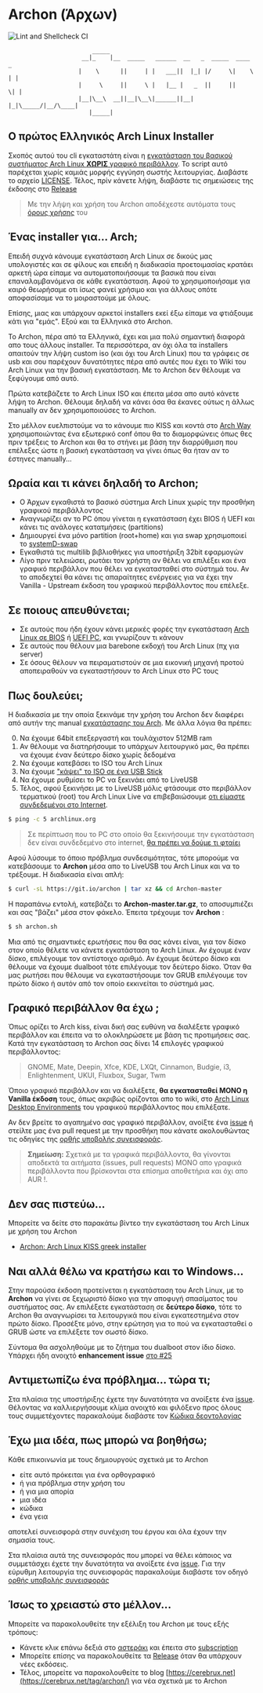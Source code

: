 # Archon (Άρχων)
![Lint and Shellcheck CI](https://github.com/CerebruxCode/Archon/workflows/CI/badge.svg?branch=develop)
```
                        _____  
                     __|_    |__  _____   ______  __   _  _____  ____   _  
                    |    \      ||     | |   ___||  |_| |/     \|    \ | | 
                    |     \     ||     \ |   |__ |   _  ||     ||     \| | 
                    |__|\__\  __||__|\__\|______||__| |_|\_____/|__/\____| 
                       |_____|                                            
```

## Ο πρώτος Ελληνικός Arch Linux Installer

Σκοπός αυτού του cli εγκαταστάτη είναι η [εγκατάσταση του βασικού συστήματος Arch Linux **ΧΩΡΙΣ** γραφικό περιβάλλον](https://cerebrux.net/tag/arch-install). Το script αυτό παρέχεται χωρίς καμιάς μορφής εγγύηση σωστής λειτουργίας. Διαβάστε το αρχείο [LICENSE](https://github.com/CerebruxCode/Archon/blob/master/LICENSE).
Τέλος, πρίν κάνετε λήψη, διαβάστε τις σημειώσεις της έκδοσης στο [Release](https://github.com/CerebruxCode/Archon/releases/latest)

> Με την λήψη και χρήση του Archon αποδέχεστε αυτόματα τους [όρους χρήσης](https://github.com/CerebruxCode/Archon/blob/master/LICENSE) του

## Ένας installer για... Arch;

Επειδή συχνά κάνουμε εγκατάσταση Arch Linux σε δικούς μας υπολογιστές και σε φίλους και επειδή η διαδικασία προετοιμασίας κρατάει αρκετή ώρα είπαμε να αυτοματοποιήσουμε τα βασικά που είναι επαναλαμβανόμενα σε κάθε εγκατάσταση. Αφού το χρησιμοποιήσαμε για καιρό θεωρήσαμε οτι ίσως φανεί χρήσιμο και για άλλους οπότε αποφασίσαμε να το μοιραστούμε με όλους.

Επίσης, μιας και υπάρχουν αρκετοί installers εκεί έξω είπαμε να φτιάξουμε κάτι για "εμάς". Εξού και τα Ελληνικά στο Archon. 

Το Archon, πέρα από τα Ελληνικά, έχει και μια πολύ σημαντική διαφορά απο τους άλλους installer. Τα περισσότερα, αν όχι όλα τα installers απαιτούν την λήψη custom iso (και όχι του Arch Linux) που τα γράφεις σε usb και σου παρέχουν δυνατότητες πέρα από αυτές που έχει το Wiki του Arch Linux για την βασική εγκατάσταση. Με το Archon δεν θέλουμε να ξεφύγουμε από αυτό. 

Πρώτα κατεβάζετε το Arch Linux ISO και έπειτα μέσα απο αυτό κάνετε λήψη το Archon. Θέλουμε δηλαδή να κάνει όσα θα έκανες ούτως η άλλως manually αν δεν χρησιμοποιούσες το Archon.

Στο μέλλον ευελπιστούμε να το κάνουμε πιο KISS και κοντά στο [Arch Way](https://wiki.archlinux.org/index.php/The_Arch_Way_(%D0%A1%D1%80%D0%BF%D1%81%D0%BA%D0%B8)) χρησιμοποιώντας ένα εξωτερικό conf όπου θα το διαμορφώνεις όπως θες πριν τρέξεις το Archon και θα το στήνει με βάση την διαρρύθμιση που επέλεξες ώστε η βασική εγκατάσταση να γίνει όπως θα ήταν αν το έστηνες manually...

## Ωραία και τι κάνει δηλαδή το Archon;

* Ο Άρχων εγκαθιστά το βασικό σύστημα Arch Linux χωρίς την προσθήκη γραφικού περιβάλλοντος
* Αναγνωρίζει αν το PC όπου γίνεται η εγκατάσταση έχει BIOS ή UEFI και κάνει τις ανάλογες κατατμήσεις (partitions)
* Δημιουργεί ένα μόνο partition (root+home) και για swap χρησιμοποιεί το [systemD-swap](http://cerebrux.net/2017/06/20/systemd-swap-%ce%b3%ce%b9%ce%b1-%cf%8c%cf%83%ce%bf%cf%85%cf%82-%ce%b4%ce%b5%ce%bd-%ce%b8%ce%ad%ce%bb%ce%bf%cf%85%ce%bd-swap-partition/)
* Εγκαθιστά τις multilib βιβλιοθήκες για υποστήριξη 32bit εφαρμογών
* Λίγο πριν τελειώσει, ρωτάει τον χρήστη αν θέλει να επιλέξει και ένα γραφικό περιβάλλον που θέλει να εγκατασταθεί στο σύστημά του. Αν το αποδεχτεί θα κάνει τις απαραίτητες ενέργειες για να έχει την Vanilla - Upstream έκδοση του γραφικού περιβάλλοντος που επέλεξε.

## Σε ποιους απευθύνεται;

* Σε αυτούς που ήδη έχουν κάνει μερικές φορές την εγκατάσταση [Arch Linux σε BIOS](https://cerebrux.net/2017/06/29/egkatastasi-arch-linux-se-bios-pc/) ή [UEFI PC](https://cerebrux.net/2017/06/29/egkatastasi-arch-linux-se-uefi-pc/), και γνωρίζουν τι κάνουν
* Σε αυτούς που θέλουν μια barebone εκδοχή του Arch Linux (πχ για server)
* Σε όσους θέλουν να πειραματιστούν σε μια εικονική μηχανή προτού αποπειραθούν να εγκαταστήσουν το Arch Linux στο PC τους

## Πως δουλεύει;

Η διαδικασία με την οποία ξεκινάμε την χρήση του Archon δεν διαφέρει από αυτήν της manual [εγκατάστασης του Arch](https://wiki.archlinux.org/index.php/installation_guide#Pre-installation). Με άλλα λόγια θα πρέπει:

0. Nα έχουμε 64bit επεξεργαστή και τουλάχιστον 512MB ram
1. Αν θέλουμε να διατηρήσουμε το υπάρχων λειτουργικό μας, θα πρέπει να έχουμε έναν δεύτερο δίσκο χωρίς δεδομένα
2. Να έχουμε κατεβάσει το ISO του Arch Linux
3. Να έχουμε ["κάψει" το ISO σε ένα USB Stick ](https://cerebrux.net/2018/03/15/%ce%b5%cf%8d%ce%ba%ce%bf%ce%bb%ce%b7-%ce%b5%ce%b3%ce%b3%cf%81%ce%b1%cf%86%ce%ae-iso-%ce%ba%ce%b1%ce%b9-img-%ce%b1%cf%81%cf%87%ce%b5%ce%af%cf%89%ce%bd-%cf%83%ce%b5-usb-sd-%ce%ba%ce%ac%cf%81%cf%84/)
4. Να έχουμε ρυθμίσει το PC να ξεκινάει από το LiveUSB
5. Τέλος, αφού ξεκινήσει με το LiveUSB μόλις φτάσουμε στο περιβάλλον τερματικού (root) του Arch Linux Live να επιβεβαιώσουμε [οτι είμαστε συνδεδεμένοι στο Internet](https://wiki.archlinux.org/index.php/installation_guide#Connect_to_the_Internet).

```bash
$ ping -c 5 archlinux.org
```
> Σε περίπτωση που το PC στο οποίο θα ξεκινήσουμε την εγκατάσταση δεν είναι συνδεδεμένο στο internet, [θα πρέπει να δούμε τι φταίει](https://wiki.archlinux.org/index.php/installation_guide#Connect_to_the_Internet)

Αφού λύσουμε το όποιο πρόβλημα συνδεσιμότητας, τότε μπορούμε να κατεβάσουμε το **Archon** μέσα απο το LiveUSB του Arch Linux και να το τρέξουμε. Η διαδικασία είναι απλή:

```bash
$ curl -sL https://git.io/archon | tar xz && cd Archon-master
```
Η παραπάνω εντολή, κατεβάζει το **Archon-master.tar.gz**, το αποσυμπιέζει και σας "βάζει" μέσα στον φάκελο. Έπειτα τρέχουμε τον **Archon** :

```bash
$ sh archon.sh
```
Μια από τις σημαντικές ερωτήσεις που θα σας κάνει είναι, για τον δίσκο στον οποίο θέλετε να κάνετε εγκατάσταση το Arch Linux. Αν έχουμε έναν δίσκο, επιλέγουμε τον αντίστοιχο αριθμό. Αν έχουμε δεύτερο δίσκο και θέλουμε να έχουμε dualboot τότε επιλέγουμε τον δεύτερο δίσκο. Όταν θα μας ρωτήσει που θέλουμε να εγκαταστήσουμε τον GRUB επιλέγουμε τον πρώτο δίσκο ή αυτόν από τον οποίο εκκινείται το σύστημά μας.

## Γραφικό περιβάλλον θα έχω ;

Όπως ορίζει το Arch kiss, είναι δική σας ευθύνη να διαλέξετε γραφικό περιβάλλον και έπειτα να το ολοκληρώσετε με βάση τις προτιμήσεις σας. Κατά την εγκατάσταση το Archon σας δίνει 14 επιλογές γραφικού περιβάλλοντος:

>GNOME, Mate, Deepin, Xfce, KDE, LXQt, Cinnamon, Budgie, i3, Enlightenment, UKUI, Fluxbox, Sugar, Twm

Όποιο γραφικό περιβάλλον και να διαλέξετε, **θα εγκατασταθεί ΜΟΝΟ η Vanilla έκδοση** τους, όπως ακριβώς ορίζονται απο το wiki, στο [Arch Linux Desktop Environments](https://wiki.archlinux.org/index.php/desktop_environment) του γραφικού περιβάλλοντος που επιλέξατε.

Αν δεν βρείτε το αγαπημένο σας γραφικό περιβάλλον, ανοίξτε ένα [issue](https://github.com/CerebruxCode/Archon/issues) ή στείλτε μας ένα pull request με την προσθήκη που κάνατε ακολουθώντας τις οδηγίες της [ορθής υποβολής συνεισφοράς](https://github.com/CerebruxCode/Archon/blob/master/CONTRIBUTING.md). 

>**Σημείωση:** Σχετικά με τα γραφικά περιβάλλοντα, θα γίνονται αποδεκτά τα αιτήματα (issues, pull requests) ΜΟΝΟ απο γραφικά περιβάλλοντα που βρίσκονται στα επίσημα αποθετήρια και όχι απο AUR !. 

## Δεν σας πιστεύω...

Μπορείτε να δείτε στο παρακάτω βίντεο την εγκατάσταση του Arch Linux με χρήση του Archon 

- [Archon: Arch Linux KISS greek installer](https://youtu.be/xzsF8TsHejc)

## Ναι αλλά θέλω να κρατήσω και το Windows...

Στην παρούσα έκδοση προτείνεται η εγκατάσταση του Arch Linux, με το **Archon** να γίνει σε ξεχωριστό δίσκο για την αποφυγή σπασίματος του συστήματος σας. Αν επιλέξετε εγκατάσταση σε **δεύτερο δίσκο**, τότε το Archon θα αναγνωρίσει τα λειτουργικά που είναι εγκατεστημένα στον πρώτο δίσκο. Προσέξτε μόνο, στην ερώτηση για το πού να εγκατασταθεί ο GRUB ώστε να επιλέξετε τον σωστό δίσκο.

Σύντομα θα ασχοληθούμε με το ζήτημα του dualboot στον ίδιο δίσκο. Υπάρχει ήδη ανοιχτό **enhancement issue** [στο #25](https://github.com/CerebruxCode/Archon/issues/25) 

## Αντιμετωπίζω ένα πρόβλημα... τώρα τι;

Στα πλαίσια της υποστήριξης έχετε την δυνατότητα να ανοίξετε ένα [issue](https://github.com/CerebruxCode/Archon/issues). Θέλοντας να καλλιεργήσουμε κλίμα ανοιχτό και φιλόξενο προς όλους τους συμμετέχοντες παρακαλούμε διαβάστε τον [Κώδικα δεοντολογίας](https://github.com/CerebruxCode/Archon/blob/master/CODE_OF_CONDUCT.md)

## Έχω μια ιδέα, πως μπορώ να βοηθήσω;

Κάθε επικοινωνία με τους δημιουργούς σχετικά με το Archon

- είτε αυτό πρόκειται για ένα ορθογραφικό
- ή για πρόβλημα στην χρήση του
- ή για μια απορία
- μια ιδέα
- κώδικα
- ένα γεια

αποτελεί συνεισφορά στην συνέχιση του έργου και όλα έχουν την σημασία τους.

Στα πλαίσια αυτά της συνεισφοράς που μπορεί να θέλει κάποιος να συμμετάσχει έχετε την δυνατότητα να ανοίξετε ένα [issue](https://github.com/CerebruxCode/Archon/issues). Για την εύρυθμη λειτουργία της συνεισφοράς παρακαλούμε διαβάστε τον οδηγό [ορθής υποβολής συνεισφοράς](https://github.com/CerebruxCode/Archon/blob/master/CONTRIBUTING.md)

## Ίσως το χρειαστώ στο μέλλον...

Μπορείτε να παρακολουθείτε την εξέλιξη του Archon με τους εξής τρόπους:

- Κάνετε κλικ επάνω δεξιά στο [αστεράκι](https://github.com/CerebruxCode/Archon/stargazers) και έπειτα στο [subscription](https://github.com/CerebruxCode/Archon/subscription)
- Μπορείτε επίσης να παρακολουθείτε τα [Release](https://github.com/CerebruxCode/Archon/releases/latest) όταν θα υπάρχουν νέες εκδόσεις.
- Τέλος, μπορείτε να παρακολουθείτε το blog [https://cerebrux.net](https://cerebrux.net/tag/archon/) για νέα σχετικά με το Archon
